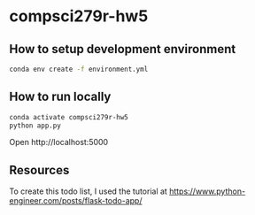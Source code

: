 # compsci279r-hw5

## How to setup development environment

```sh
conda env create -f environment.yml
```

## How to run locally

```sh
conda activate compsci279r-hw5
python app.py
```

Open http://localhost:5000

## Resources

To create this todo list, I used the tutorial at https://www.python-engineer.com/posts/flask-todo-app/
